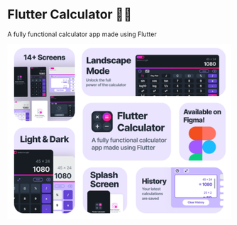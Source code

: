 # Flutter Calculator 📱🔢
A fully functional calculator app made using Flutter

![Thumbnail](screenshots/thumbnail.png)